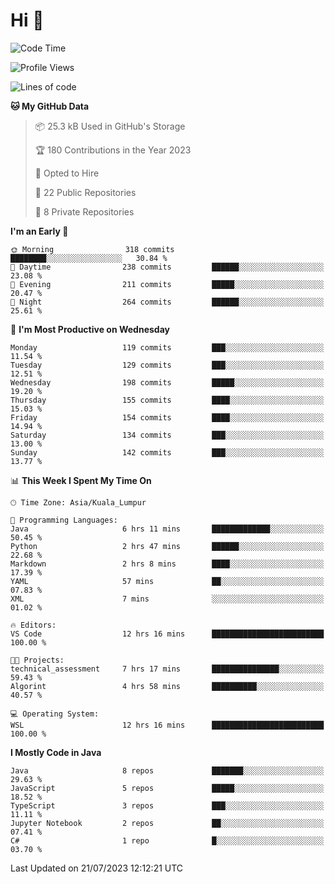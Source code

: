 <h1>Hi 👋</h1>

<!--START_SECTION:waka-->
![Code Time](http://img.shields.io/badge/Code%20Time-278%20hrs%209%20mins-blue)

![Profile Views](http://img.shields.io/badge/Profile%20Views-24-blue)

![Lines of code](https://img.shields.io/badge/From%20Hello%20World%20I%27ve%20Written-1.1%20million%20lines%20of%20code-blue)

**🐱 My GitHub Data** 

> 📦 25.3 kB Used in GitHub's Storage 
 > 
> 🏆 180 Contributions in the Year 2023
 > 
> 💼 Opted to Hire
 > 
> 📜 22 Public Repositories 
 > 
> 🔑 8 Private Repositories 
 > 
**I'm an Early 🐤** 

```text
🌞 Morning                318 commits         ████████░░░░░░░░░░░░░░░░░   30.84 % 
🌆 Daytime                238 commits         ██████░░░░░░░░░░░░░░░░░░░   23.08 % 
🌃 Evening                211 commits         █████░░░░░░░░░░░░░░░░░░░░   20.47 % 
🌙 Night                  264 commits         ██████░░░░░░░░░░░░░░░░░░░   25.61 % 
```
📅 **I'm Most Productive on Wednesday** 

```text
Monday                   119 commits         ███░░░░░░░░░░░░░░░░░░░░░░   11.54 % 
Tuesday                  129 commits         ███░░░░░░░░░░░░░░░░░░░░░░   12.51 % 
Wednesday                198 commits         █████░░░░░░░░░░░░░░░░░░░░   19.20 % 
Thursday                 155 commits         ████░░░░░░░░░░░░░░░░░░░░░   15.03 % 
Friday                   154 commits         ████░░░░░░░░░░░░░░░░░░░░░   14.94 % 
Saturday                 134 commits         ███░░░░░░░░░░░░░░░░░░░░░░   13.00 % 
Sunday                   142 commits         ███░░░░░░░░░░░░░░░░░░░░░░   13.77 % 
```


📊 **This Week I Spent My Time On** 

```text
🕑︎ Time Zone: Asia/Kuala_Lumpur

💬 Programming Languages: 
Java                     6 hrs 11 mins       █████████████░░░░░░░░░░░░   50.45 % 
Python                   2 hrs 47 mins       ██████░░░░░░░░░░░░░░░░░░░   22.68 % 
Markdown                 2 hrs 8 mins        ████░░░░░░░░░░░░░░░░░░░░░   17.39 % 
YAML                     57 mins             ██░░░░░░░░░░░░░░░░░░░░░░░   07.83 % 
XML                      7 mins              ░░░░░░░░░░░░░░░░░░░░░░░░░   01.02 % 

🔥 Editors: 
VS Code                  12 hrs 16 mins      █████████████████████████   100.00 % 

🐱‍💻 Projects: 
technical_assessment     7 hrs 17 mins       ███████████████░░░░░░░░░░   59.43 % 
Algorint                 4 hrs 58 mins       ██████████░░░░░░░░░░░░░░░   40.57 % 

💻 Operating System: 
WSL                      12 hrs 16 mins      █████████████████████████   100.00 % 
```

**I Mostly Code in Java** 

```text
Java                     8 repos             ███████░░░░░░░░░░░░░░░░░░   29.63 % 
JavaScript               5 repos             █████░░░░░░░░░░░░░░░░░░░░   18.52 % 
TypeScript               3 repos             ███░░░░░░░░░░░░░░░░░░░░░░   11.11 % 
Jupyter Notebook         2 repos             ██░░░░░░░░░░░░░░░░░░░░░░░   07.41 % 
C#                       1 repo              █░░░░░░░░░░░░░░░░░░░░░░░░   03.70 % 
```




 Last Updated on 21/07/2023 12:12:21 UTC
<!--END_SECTION:waka-->
